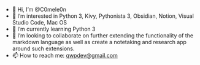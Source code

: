 - 👋 Hi, I’m @C0mele0n
- 👀 I’m interested in Python 3, Kivy, Pythonista 3, Obsidian, Notion, Visual Studio Code, Mac OS
- 🌱 I’m currently learning Python 3
- 💞️ I’m looking to collaborate on further extending the functionality of the markdown language as well as create a notetaking and research app around such extensions.
- 📫 How to reach me: qwpdev@gmail.com

<!---
C0mele0n/C0mele0n is a ✨ special ✨ repository because its `README.md` (this file) appears on your GitHub profile.
You can click the Preview link to take a look at your changes.
--->

